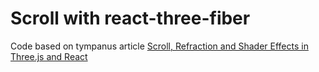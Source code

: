 # Scroll with react-three-fiber

Code based on tympanus article [Scroll, Refraction and Shader Effects in Three.js and React](https://tympanus.net/codrops/2019/12/16/scroll-refraction-and-shader-effects-in-three-js-and-react/)
